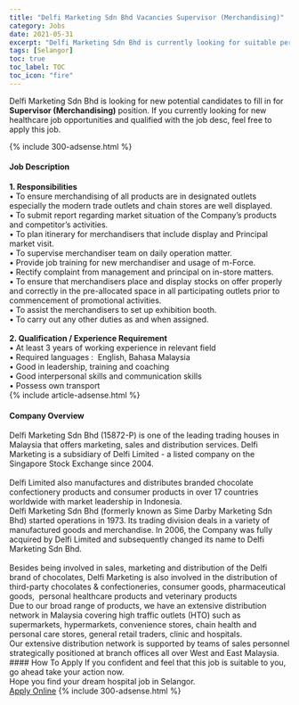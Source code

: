 ```yaml
---
title: "Delfi Marketing Sdn Bhd Vacancies Supervisor (Merchandising)" 
category: Jobs 
date: 2021-05-31 
excerpt: "Delfi Marketing Sdn Bhd is currently looking for suitable person to fill in the Supervisor (Merchandising) which positioned at Selangor" 
tags: [Selangor] 
toc: true 
toc_label: TOC 
toc_icon: "fire" 
--- 
```


<p>Delfi Marketing Sdn Bhd is looking for new potential candidates to fill in for <b>Supervisor (Merchandising)</b> position. If you currently looking for new healthcare job opportunities and qualified with the job desc, feel free to apply this job.
</p>{% include 300-adsense.html %} 
<div><div><h4>Job Description</h4></div><div><div><span><div><div><strong>1. Responsibilities</strong><div>&#8226; To ensure merchandising of all products are in designated outlets especially the modern trade outlets and chain stores are well displayed.</div>&#8226; To submit report regarding market situation of the Company&#8217;s products and competitor&#8217;s activities.<div>&#8226; To plan itinerary for merchandisers that include display and Principal market visit.</div>&#8226; To supervise merchandiser team on daily operation matter.<div>&#8226; Provide job training for new merchandiser and usage of m-Force.</div>&#8226; Rectify complaint from management and principal on in-store matters.<div>&#8226; To ensure that merchandisers place and display stocks on offer properly and correctly in the pre-allocated space in all participating outlets prior to commencement of promotional activities.</div>&#8226; To assist the merchandisers to set up exhibition booth.<div>&#8226; To carry out any other duties as and when assigned.</div><br><strong>2. Qualification / Experience Requirement</strong><div>&#8226; At least 3 years of working experience in relevant field</div>&#8226; Required languages :&#160; English, Bahasa Malaysia<div>&#8226; Good in leadership, training and coaching</div>&#8226; Good interpersonal skills and communication skills<div>&#8226; Possess own transport</div></div></div></span></div></div></div> 
{% include article-adsense.html %} 
<div><div><h4>Company Overview</h4></div><div><div><span><div><div>
	Delfi Marketing Sdn Bhd (15872-P) is one of the leading trading houses in Malaysia that offers marketing, sales and distribution services. Delfi Marketing is a subsidiary of Delfi Limited - a listed company on the Singapore Stock Exchange since 2004.</div>
<div>
<div>
<br>
		Delfi Limited also manufactures and distributes branded chocolate confectionery products and consumer products in over 17 countries worldwide with market leadership in Indonesia.</div>
<div>
		Delfi Marketing Sdn Bhd (formerly known as Sime Darby Marketing Sdn Bhd) started operations in 1973. Its trading division deals in a variety of manufactured goods and merchandise. In 2006, the Company was fully acquired by Delfi Limited and subsequently changed its name to Delfi Marketing Sdn Bhd.<br>
<br>
		Besides being involved in sales, marketing and distribution of the Delfi brand of chocolates, Delfi Marketing is also involved in the distribution of third-party chocolates &amp; confectioneries, consumer goods, pharmaceutical goods,&#160; personal healthcare products and veterinary products</div>
<div>
		Due to our broad range of products, we have an extensive distribution network in Malaysia covering high traffic outlets (HTO) such as supermarkets, hypermarkets, convenience stores, chain health and personal care stores, general retail traders, clinic and hospitals.</div>
<div>
		Our extensive distribution network is supported by teams of sales personnel strategically positioned at branch offices all over West and East Malaysia.</div>
</div></div></span></div></div></div> 
#### How To Apply 
If you confident and feel that this job is suitable to you, go ahead take your action now. <br/> 
Hope you find your dream hospital job in Selangor. <br/> 
<a href="https://www.jobstreet.com.my/en/job/supervisor-merchandising-4579271?jobId=jobstreet-my-job-4579271" class="btn btn--warning" target="_blank" rel="nofollow noopenner">Apply Online</a> 
{% include 300-adsense.html %} 